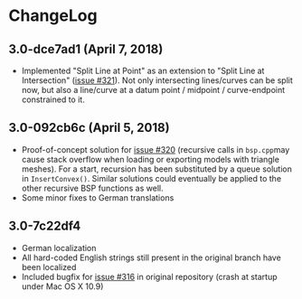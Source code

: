 ChangeLog
=========

3.0-dce7ad1 (April 7, 2018)
---------------------------
* Implemented "Split Line at Point" as an extension to "Split Line at Intersection" ([issue #321](https://github.com/solvespace/solvespace/issues/321)). Not only intersecting lines/curves can be split now, but also a line/curve at a datum point / midpoint / curve-endpoint constrained to it.

3.0-092cb6c (April 5, 2018)
---------------------------
* Proof-of-concept solution for [issue #320](https://github.com/solvespace/solvespace/issues/320) (recursive calls in `bsp.cpp`may cause stack overflow when loading or exporting models with triangle meshes). For a start, recursion has been substituted by a queue solution in `InsertConvex()`. Similar solutions could eventually be applied to the other recursive BSP functions as well.
* Some minor fixes to German translations

3.0-7c22df4
-----------
* German localization
* All hard-coded English strings still present in the original branch have been localized
* Included bugfix for [issue #316](https://github.com/solvespace/solvespace/issues/316) in original repository (crash at startup under Mac OS X 10.9)
